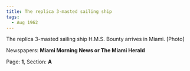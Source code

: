 ```yaml
---  
title: The replica 3-masted sailing ship  
tags:  
  - Aug 1962  
---  
```

  
The replica 3-masted sailing ship H.M.S. Bounty arrives in Miami. [Photo]  
  
Newspapers: **Miami Morning News or The Miami Herald**  
  
Page: **1**, Section: **A** 
